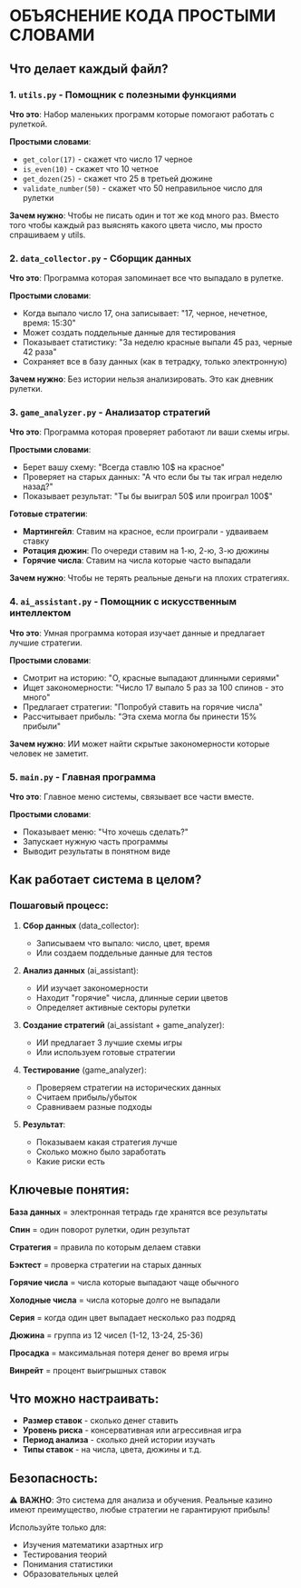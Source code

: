 # ОБЪЯСНЕНИЕ КОДА ПРОСТЫМИ СЛОВАМИ

## Что делает каждый файл?

### 1. `utils.py` - Помощник с полезными функциями
**Что это**: Набор маленьких программ которые помогают работать с рулеткой.

**Простыми словами**: 
- `get_color(17)` - скажет что число 17 черное
- `is_even(10)` - скажет что 10 четное
- `get_dozen(25)` - скажет что 25 в третьей дюжине
- `validate_number(50)` - скажет что 50 неправильное число для рулетки

**Зачем нужно**: Чтобы не писать один и тот же код много раз. Вместо того чтобы каждый раз выяснять какого цвета число, мы просто спрашиваем у utils.

### 2. `data_collector.py` - Сборщик данных
**Что это**: Программа которая запоминает все что выпадало в рулетке.

**Простыми словами**:
- Когда выпало число 17, она записывает: "17, черное, нечетное, время: 15:30"
- Может создать поддельные данные для тестирования
- Показывает статистику: "За неделю красные выпали 45 раз, черные 42 раза"
- Сохраняет все в базу данных (как в тетрадку, только электронную)

**Зачем нужно**: Без истории нельзя анализировать. Это как дневник рулетки.

### 3. `game_analyzer.py` - Анализатор стратегий
**Что это**: Программа которая проверяет работают ли ваши схемы игры.

**Простыми словами**:
- Берет вашу схему: "Всегда ставлю 10$ на красное"
- Проверяет на старых данных: "А что если бы ты так играл неделю назад?"
- Показывает результат: "Ты бы выиграл 50$ или проиграл 100$"

**Готовые стратегии**:
- **Мартингейл**: Ставим на красное, если проиграли - удваиваем ставку
- **Ротация дюжин**: По очереди ставим на 1-ю, 2-ю, 3-ю дюжины  
- **Горячие числа**: Ставим на числа которые часто выпадали

**Зачем нужно**: Чтобы не терять реальные деньги на плохих стратегиях.

### 4. `ai_assistant.py` - Помощник с искусственным интеллектом
**Что это**: Умная программа которая изучает данные и предлагает лучшие стратегии.

**Простыми словами**:
- Смотрит на историю: "О, красные выпадают длинными сериями"
- Ищет закономерности: "Число 17 выпало 5 раз за 100 спинов - это много"
- Предлагает стратегии: "Попробуй ставить на горячие числа"
- Рассчитывает прибыль: "Эта схема могла бы принести 15% прибыли"

**Зачем нужно**: ИИ может найти скрытые закономерности которые человек не заметит.

### 5. `main.py` - Главная программа
**Что это**: Главное меню системы, связывает все части вместе.

**Простыми словами**:
- Показывает меню: "Что хочешь сделать?"
- Запускает нужную часть программы
- Выводит результаты в понятном виде

## Как работает система в целом?

### Пошаговый процесс:

1. **Сбор данных** (data_collector):
   - Записываем что выпало: число, цвет, время
   - Или создаем поддельные данные для тестов

2. **Анализ данных** (ai_assistant):
   - ИИ изучает закономерности
   - Находит "горячие" числа, длинные серии цветов
   - Определяет активные секторы рулетки

3. **Создание стратегий** (ai_assistant + game_analyzer):
   - ИИ предлагает 3 лучшие схемы игры
   - Или используем готовые стратегии

4. **Тестирование** (game_analyzer):
   - Проверяем стратегии на исторических данных
   - Считаем прибыль/убыток
   - Сравниваем разные подходы

5. **Результат**:
   - Показываем какая стратегия лучше
   - Сколько можно было заработать
   - Какие риски есть

## Ключевые понятия:

**База данных** = электронная тетрадь где хранятся все результаты

**Спин** = один поворот рулетки, один результат

**Стратегия** = правила по которым делаем ставки

**Бэктест** = проверка стратегии на старых данных

**Горячие числа** = числа которые выпадают чаще обычного

**Холодные числа** = числа которые долго не выпадали

**Серия** = когда один цвет выпадает несколько раз подряд

**Дюжина** = группа из 12 чисел (1-12, 13-24, 25-36)

**Просадка** = максимальная потеря денег во время игры

**Винрейт** = процент выигрышных ставок

## Что можно настраивать:

- **Размер ставок** - сколько денег ставить
- **Уровень риска** - консервативная или агрессивная игра  
- **Период анализа** - сколько дней истории изучать
- **Типы ставок** - на числа, цвета, дюжины и т.д.

## Безопасность:

⚠️ **ВАЖНО**: Это система для анализа и обучения. Реальные казино имеют преимущество, любые стратегии не гарантируют прибыль!

Используйте только для:
- Изучения математики азартных игр
- Тестирования теорий
- Понимания статистики
- Образовательных целей